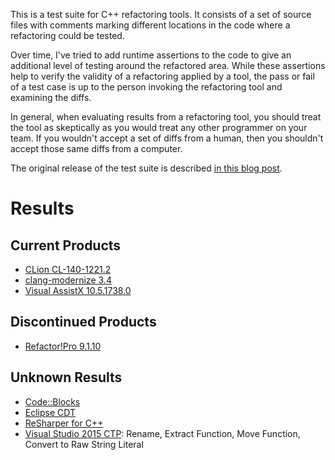 This is a test suite for C++ refactoring tools.  It consists of
a set of source files with comments marking different locations
in the code where a refactoring could be tested.

Over time, I've tried to add runtime assertions to the code to
give an additional level of testing around the refactored area.
While these assertions help to verify the validity of a refactoring
applied by a tool, the pass or fail of a test case is up to the
person invoking the refactoring tool and examining the diffs.

In general, when evaluating results from a refactoring tool,
you should treat the tool as skeptically as you would treat
any other programmer on your team.  If you wouldn't accept a
set of diffs from a human, then you shouldn't accept those
same diffs from a computer.

The original release of the test suite is described
[in this blog post](http://legalizeadulthood.wordpress.com/2010/02/02/c-refactoring-tools-test-suite-available/).

# Results

## Current Products

- [CLion CL-140-1221.2](results/CLionResults.md)
- [clang-modernize 3.4](results/ClangModernizeResults.md)
- [Visual AssistX 10.5.1738.0](results/VisualAssistXResults.md)

## Discontinued Products
- [Refactor!Pro 9.1.10](results/RefactorProResults.md)

## Unknown Results

- [Code::Blocks](http://www.codeblocks.org/)
- [Eclipse CDT](https://eclipse.org/cdt/)
- [ReSharper for C++](https://www.jetbrains.com/resharper/features/cpp.html)
- [Visual Studio 2015 CTP](http://www.visualstudio.com/en-us/news/vs2015-preview-vs#C++):
Rename, Extract Function, Move Function, Convert to Raw String Literal

